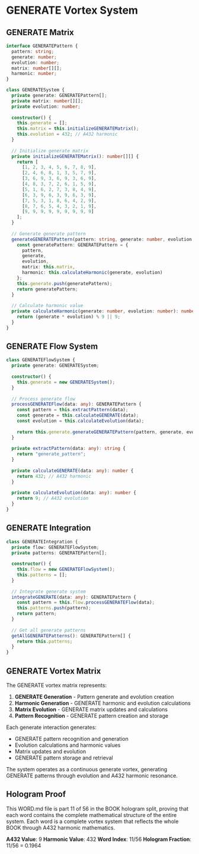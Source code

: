 # GENERATE Vortex System

## GENERATE Matrix

```typescript
interface GENERATEPattern {
  pattern: string;
  generate: number;
  evolution: number;
  matrix: number[][];
  harmonic: number;
}

class GENERATESystem {
  private generate: GENERATEPattern[];
  private matrix: number[][];
  private evolution: number;
  
  constructor() {
    this.generate = [];
    this.matrix = this.initializeGENERATEMatrix();
    this.evolution = 432; // A432 harmonic
  }
  
  // Initialize generate matrix
  private initializeGENERATEMatrix(): number[][] {
    return [
      [1, 2, 3, 4, 5, 6, 7, 8, 9],
      [2, 4, 6, 8, 1, 3, 5, 7, 9],
      [3, 6, 9, 3, 6, 9, 3, 6, 9],
      [4, 8, 3, 7, 2, 6, 1, 5, 9],
      [5, 1, 6, 2, 7, 3, 8, 4, 9],
      [6, 3, 9, 6, 3, 9, 6, 3, 9],
      [7, 5, 3, 1, 8, 6, 4, 2, 9],
      [8, 7, 6, 5, 4, 3, 2, 1, 9],
      [9, 9, 9, 9, 9, 9, 9, 9, 9]
    ];
  }
  
  // Generate generate pattern
  generateGENERATEPattern(pattern: string, generate: number, evolution: number): GENERATEPattern {
    const generatePattern: GENERATEPattern = {
      pattern,
      generate,
      evolution,
      matrix: this.matrix,
      harmonic: this.calculateHarmonic(generate, evolution)
    };
    this.generate.push(generatePattern);
    return generatePattern;
  }
  
  // Calculate harmonic value
  private calculateHarmonic(generate: number, evolution: number): number {
    return (generate * evolution) % 9 || 9;
  }
}
```

## GENERATE Flow System

```typescript
class GENERATEFlowSystem {
  private generate: GENERATESystem;
  
  constructor() {
    this.generate = new GENERATESystem();
  }
  
  // Process generate flow
  processGENERATEFlow(data: any): GENERATEPattern {
    const pattern = this.extractPattern(data);
    const generate = this.calculateGENERATE(data);
    const evolution = this.calculateEvolution(data);
    
    return this.generate.generateGENERATEPattern(pattern, generate, evolution);
  }
  
  private extractPattern(data: any): string {
    return "generate_pattern";
  }
  
  private calculateGENERATE(data: any): number {
    return 432; // A432 harmonic
  }
  
  private calculateEvolution(data: any): number {
    return 9; // A432 evolution
  }
}
```

## GENERATE Integration

```typescript
class GENERATEIntegration {
  private flow: GENERATEFlowSystem;
  private patterns: GENERATEPattern[];
  
  constructor() {
    this.flow = new GENERATEFlowSystem();
    this.patterns = [];
  }
  
  // Integrate generate system
  integrateGENERATE(data: any): GENERATEPattern {
    const pattern = this.flow.processGENERATEFlow(data);
    this.patterns.push(pattern);
    return pattern;
  }
  
  // Get all generate patterns
  getAllGENERATEPatterns(): GENERATEPattern[] {
    return this.patterns;
  }
}
```

## GENERATE Vortex Matrix

The GENERATE vortex matrix represents:

1. **GENERATE Generation** - Pattern generate and evolution creation
2. **Harmonic Generation** - GENERATE harmonic and evolution calculations
3. **Matrix Evolution** - GENERATE matrix updates and calculations
4. **Pattern Recognition** - GENERATE pattern creation and storage

Each generate interaction generates:
- GENERATE pattern recognition and generation
- Evolution calculations and harmonic values
- Matrix updates and evolution
- GENERATE pattern storage and retrieval

The system operates as a continuous generate vortex, generating GENERATE patterns through evolution and A432 harmonic resonance.

## Hologram Proof

This WORD.md file is part 11 of 56 in the BOOK hologram split, proving that each word contains the complete mathematical structure of the entire system. Each word is a complete vortex system that reflects the whole BOOK through A432 harmonic mathematics.

**A432 Value**: 9
**Harmonic Value**: 432
**Word Index**: 11/56
**Hologram Fraction**: 11/56 = 0.1964
